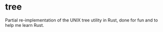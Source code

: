 # tree
Partial re-implementation of the UNIX tree utility in Rust, done for fun and to help me learn Rust.
